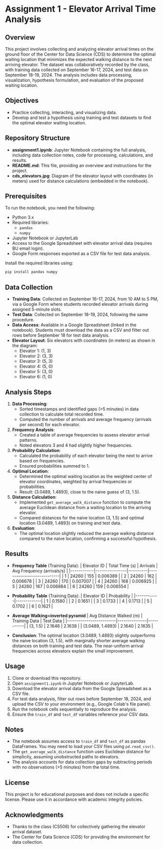 # Assignment 1 - Elevator Arrival Time Analysis

## Overview
This project involves collecting and analyzing elevator arrival times on the ground floor of the Center for Data Science (CDS) to determine the optimal waiting location that minimizes the expected walking distance to the next arriving elevator. The dataset was collaboratively recorded by the class, with training data collected on September 16-17, 2024, and test data on September 18-19, 2024. The analysis includes data processing, visualization, hypothesis formulation, and evaluation of the proposed waiting location.

## Objectives
- Practice collecting, interacting, and visualizing data.
- Develop and test a hypothesis using training and test datasets to find the optimal elevator waiting location.

## Repository Structure
- **assignment1.ipynb**: Jupyter Notebook containing the full analysis, including data collection notes, code for processing, calculations, and results.
- **README.md**: This file, providing an overview and instructions for the project.
- **cds_elevators.jpg**: Diagram of the elevator layout with coordinates (in meters) used for distance calculations (embedded in the notebook).

## Prerequisites
To run the notebook, you need the following:
- Python 3.x
- Required libraries:
  - `pandas`
  - `numpy`
- Jupyter Notebook or JupyterLab
- Access to the Google Spreadsheet with elevator arrival data (requires BU email login).
- Google Form responses exported as a CSV file for test data analysis.

Install the required libraries using:
```bash
pip install pandas numpy
```

## Data Collection
- **Training Data**: Collected on September 16-17, 2024, from 10 AM to 5 PM, via a Google Form where students recorded elevator arrivals during assigned 5-minute slots.
- **Test Data**: Collected on September 18-19, 2024, following the same procedure.
- **Data Access**: Available in a Google Spreadsheet (linked in the notebook). Students must download the data as a CSV and filter out rows before September 18 for test data analysis.
- **Elevator Layout**: Six elevators with coordinates (in meters) as shown in the diagram:
  - Elevator 1: (1, 3)
  - Elevator 2: (3, 3)
  - Elevator 3: (5, 3)
  - Elevator 4: (5, 0)
  - Elevator 5: (3, 0)
  - Elevator 6: (1, 0)

## Analysis Steps
1. **Data Processing**:
   - Sorted timestamps and identified gaps (>5 minutes) in data collection to calculate total recorded time.
   - Computed the number of arrivals and average frequency (arrivals per second) for each elevator.
2. **Frequency Analysis**:
   - Created a table of average frequencies to assess elevator arrival patterns.
   - Noted elevators 3 and 4 had slightly higher frequencies.
3. **Probability Calculation**:
   - Calculated the probability of each elevator being the next to arrive based on frequencies.
   - Ensured probabilities summed to 1.
4. **Optimal Location**:
   - Determined the optimal waiting location as the weighted center of elevator coordinates, weighted by arrival frequencies or probabilities.
   - Result: (3.0489, 1.4893), close to the naive guess of (3, 1.5).
5. **Distance Calculation**:
   - Implemented `get_average_walk_distance` function to compute the average Euclidean distance from a waiting location to the arriving elevator.
   - Compared distances for the naive location (3, 1.5) and optimal location (3.0489, 1.4893) on training and test data.
6. **Evaluation**:
   - The optimal location slightly reduced the average walking distance compared to the naive location, confirming a successful hypothesis.

## Results
- **Frequency Table** (Training Data):
  | Elevator ID | Total Time (s) | Arrivals | Avg Frequency (arrivals/s) |
  |------------|----------------|----------|----------------------------|
  | 1          | 24260          | 155      | 0.006389                   |
  | 2          | 24260          | 162      | 0.006678                   |
  | 3          | 24260          | 170      | 0.007007                   |
  | 4          | 24260          | 168      | 0.006925                   |
  | 5          | 24260          | 167      | 0.006884                   |
  | 6          | 24260          | 159      | 0.006554                   |

- **Probability Table** (Training Data):
  | Elevator ID | Probability |
  |------------|-------------|
  | 1          | 0.1580      |
  | 2          | 0.1651      |
  | 3          | 0.1733      |
  | 4          | 0.1713      |
  | 5          | 0.1702      |
  | 6          | 0.1621      |

- **Average Walking=inverted pyramid**
  | Avg Distance Walked (m) | Training Data | Test Data |
  |-------------------------|---------------|-----------|
  | (3, 1.5)                | 2.1646        | 2.1638    |
  | (3.0489, 1.4893)        | 2.1640        | 2.1635    |

- **Conclusion**: The optimal location (3.0489, 1.4893) slightly outperforms the naive location (3, 1.5), with marginally shorter average walking distances on both training and test data. The near-uniform arrival frequencies across elevators explain the small improvement.

## Usage
1. Clone or download this repository.
2. Open `assignment1.ipynb` in Jupyter Notebook or JupyterLab.
3. Download the elevator arrival data from the Google Spreadsheet as a CSV file.
4. For test data analysis, filter out rows before September 18, 2024, and upload the CSV to your environment (e.g., Google Colab's file panel).
5. Run the notebook cells sequentially to reproduce the analysis.
6. Ensure the `train_df` and `test_df` variables reference your CSV data.

## Notes
- The notebook assumes access to `train_df` and `test_df` as pandas DataFrames. You may need to load your CSV files using `pd.read_csv()`.
- The `get_average_walk_distance` function uses Euclidean distance for simplicity, assuming unobstructed paths to elevators.
- The analysis accounts for data collection gaps by subtracting periods with no observations (>5 minutes) from the total time.

## License
This project is for educational purposes and does not include a specific license. Please use it in accordance with academic integrity policies.

## Acknowledgments
- Thanks to the class (CS506) for collectively gathering the elevator arrival dataset.
- The Center for Data Science (CDS) for providing the environment for data collection.